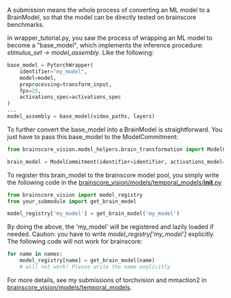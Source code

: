 A submission means the whole process of converting an ML model to a BrainModel, so that the model can be directly tested on brainscore benchmarks.

In wrapper_tutorial.py, you saw the process of wrapping an ML model to become a "base_model", which implements the inference procedure: *stimulus_set -> model_assembly*. Like the following:

```python
base_model = PytorchWrapper(
    identifier="my_model", 
    model=model, 
    preprocessing=transform_input, 
    fps=25, 
    activations_spec=activations_spec
)
...
model_assembly = base_model(video_paths, layers)
```

To further convert the base_model into a BrainModel is straightforward. You just have to pass this base_model to the ModelCommitment:
```python
from brainscore_vision.model_helpers.brain_transformation import ModelCommitment

brain_model = ModelCommitment(identifier=identifier, activations_model=base_model, layers=layers)
```

To register this brain_model to the brainscore model pool, you simply write the following code in the <ins>brainscore_vision/models/temporal_models/__init__.py</ins>
```python
from brainscore_vision import model_registry
from your_submodule import get_brain_model

model_registry['my_model'] = get_brain_model('my_model')
```

By doing the above, the 'my_model' will be registered and lazily loaded if needed. Caution: you have to write *model_registry['my_model']* explicitly. The following code will not work for brainscore:
```python
for name in names:
    model_registry[name] = get_brain_model(name)
    # will not work! Please write the name explicitly
```

For more details, see my submissions of torchvision and mmaction2 in <ins>brainscore_vision/models/temporal_models</ins>.